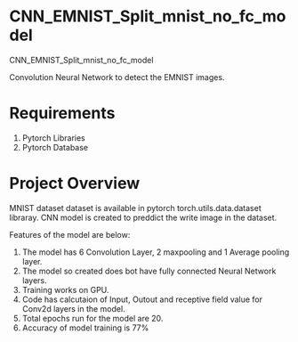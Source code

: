 # CNN_EMNIST_Split_mnist_no_fc_model
CNN_EMNIST_Split_mnist_no_fc_model

Convolution Neural Network to detect the EMNIST images.

# Requirements

1. Pytorch Libraries
2. Pytorch Database

# Project Overview

MNIST dataset dataset is available in pytorch torch.utils.data.dataset libraray. CNN model is created to preddict the write image in the dataset.

Features of the model are below:

1. The model has 6 Convolution Layer, 2 maxpooling and 1 Average pooling layer.
2. The model so created does bot have fully connected Neural Network layers.
3. Training works on GPU.
4. Code has calcutaion of Input, Outout and receptive field value for Conv2d layers in the model.
5. Total epochs run for the model are 20.
6. Accuracy of model training is 77%
